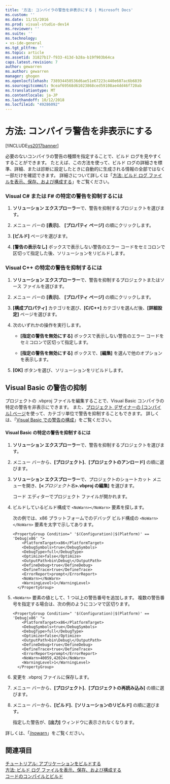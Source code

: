 ```yaml
---
title: '方法: コンパイラの警告を非表示にする | Microsoft Docs'
ms.custom: ''
ms.date: 11/15/2016
ms.prod: visual-studio-dev14
ms.reviewer: ''
ms.suite: ''
ms.technology:
- vs-ide-general
ms.tgt_pltfrm: ''
ms.topic: article
ms.assetid: 31827b17-f933-413d-b28a-b19f903b64ca
caps.latest.revision: 7
author: gewarren
ms.author: gewarren
manager: ghogen
ms.openlocfilehash: 738934450536d6ae51e67223c440e607ac6b6839
ms.sourcegitcommit: 9ceaf69568d61023868ced59108ae4dd46f720ab
ms.translationtype: MT
ms.contentlocale: ja-JP
ms.lasthandoff: 10/12/2018
ms.locfileid: "49286092"
---
```

# <a name="how-to-suppress-compiler-warnings"></a>方法: コンパイラ警告を非表示にする
[!INCLUDE[vs2017banner](../includes/vs2017banner.md)]

必要のないコンパイラの警告の種類を指定することで、ビルド ログを見やすくすることができます。 たとえば、この方法を使って、ビルド ログの詳細さを標準、詳細、または診断に設定したときに自動的に生成される情報の全部ではなく一部だけを確認できます。 詳細さについて詳しくは「[方法: ビルド ログ ファイルを表示、保存、および構成する](../ide/how-to-view-save-and-configure-build-log-files.md)」をご覧ください。  
  
### <a name="to-suppress-specific-warnings-for-visual-c-or-f"></a>Visual C# または F# の特定の警告を抑制するには  
  
1.  **ソリューション エクスプローラー**で、警告を抑制するプロジェクトを選びます。  
  
2.  メニュー バーの **[表示]**、 **[プロパティ ページ]** の順にクリックします。  
  
3.  **[ビルド]** ページを選びます。  
  
4.  **[警告の表示なし]** ボックスで表示しない警告のエラー コードをセミコロンで区切って指定した後、ソリューションをリビルドします。  
  
### <a name="to-suppress-specific-warnings-for-visual-c"></a>Visual C++ の特定の警告を抑制するには  
  
1.  **ソリューション エクスプローラー**で、警告を抑制するプロジェクトまたはソース ファイルを選びます。  
  
2.  メニュー バーの **[表示]**、 **[プロパティ ページ]** の順にクリックします。  
  
3.  **[構成プロパティ]** カテゴリを選び、**[C/C++]** カテゴリを選んだ後、**[詳細設定]** ページを選びます。  
  
4.  次のいずれかの操作を実行します。  
  
    -   **[指定の警告を無効にする]** ボックスで表示しない警告のエラー コードをセミコロンで区切って指定します。  
  
    -   **[指定の警告を無効にする]** ボックスで、**[編集]** を選んで他のオプションを表示します。  
  
5.  **[OK]** ボタンを選び、ソリューションをリビルドします。  
  
## <a name="suppressing-warnings-for-visual-basic"></a>Visual Basic の警告の抑制  
 プロジェクトの .vbproj ファイルを編集することで、Visual Basic コンパイラの特定の警告を非表示にできます。 また、[プロジェクト デザイナーの [コンパイル] ページ](../ide/reference/compile-page-project-designer-visual-basic.md)を使って、カテゴリ単位で警告を抑制することもできます。 詳しくは、「[Visual Basic での警告の構成](../ide/configuring-warnings-in-visual-basic.md)」をご覧ください。  
  
#### <a name="to-suppress-specific-warnings-for-visual-basic"></a>Visual Basic の特定の警告を抑制するには  
  
1.  **ソリューション エクスプローラー**で、警告を抑制するプロジェクトを選びます。  
  
2.  メニュー バーから、**[プロジェクト]**、**[プロジェクトのアンロード]** の順に選びます。  
  
3.  **ソリューション エクスプローラー**で、プロジェクトのショートカット メニューを開き、**[<**_プロジェクト名_**>.vbproj の編集]** を選びます。  
  
     コード エディターでプロジェクト ファイルが開かれます。  
  
4.  ビルドしているビルド構成で `<NoWarn></NoWarn>` 要素を探します。  
  
     次の例では、x86 プラットフォームでのデバッグ ビルド構成の `<NoWarn></NoWarn>` 要素を太字で示してあります。  
  
    ```  
    <PropertyGroup Condition=" '$(Configuration)|$(Platform)' == 'Debug|x86' ">  
        <PlatformTarget>x86</PlatformTarget>  
        <DebugSymbols>true</DebugSymbols>  
        <DebugType>full</DebugType>  
        <Optimize>false</Optimize>  
        <OutputPath>bin\Debug\</OutputPath>  
        <DefineDebug>true</DefineDebug>  
        <DefineTrace>true</DefineTrace>  
        <ErrorReport>prompt</ErrorReport>  
        <NoWarn></NoWarn>  
        <WarningLevel>1</WarningLevel>  
      </PropertyGroup>  
    ```  
  
5.  `<NoWarn>` 要素の値として、1 つ以上の警告番号を追加します。 複数の警告番号を指定する場合は、次の例のようにコンマで区切ります。  
  
    ```  
    <PropertyGroup Condition=" '$(Configuration)|$(Platform)' == 'Debug|x86' ">  
        <PlatformTarget>x86</PlatformTarget>  
        <DebugSymbols>true</DebugSymbols>  
        <DebugType>full</DebugType>  
        <Optimize>false</Optimize>  
        <OutputPath>bin\Debug\</OutputPath>  
        <DefineDebug>true</DefineDebug>  
        <DefineTrace>true</DefineTrace>  
        <ErrorReport>prompt</ErrorReport>  
        <NoWarn>40059,42024</NoWarn>  
        <WarningLevel>1</WarningLevel>  
      </PropertyGroup>  
    ```  
  
6.  変更を .vbproj ファイルに保存します。  
  
7.  メニュー バーから、**[プロジェクト]**、**[プロジェクトの再読み込み]** の順に選びます。  
  
8.  メニュー バーから、**[ビルド]**、**[ソリューションのリビルド]** の順に選びます。  
  
     指定した警告が、**[出力]** ウィンドウに表示されなくなります。  
  
 詳しくは、「[/nowarn](http://msdn.microsoft.com/library/7ebf2106-0652-4fdc-bf60-70fc86465d83)」をご覧ください。  
  
## <a name="see-also"></a>関連項目  
 [チュートリアル: アプリケーションをビルドする](../ide/walkthrough-building-an-application.md)   
 [方法: ビルド ログ ファイルを表示、保存、および構成する](../ide/how-to-view-save-and-configure-build-log-files.md)   
 [コードのコンパイルとビルド](../ide/compiling-and-building-in-visual-studio.md)



